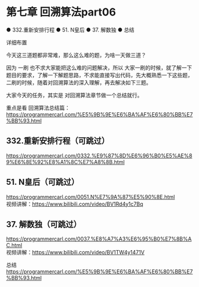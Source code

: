 # 第七章 回溯算法part06
● 332.重新安排行程 
● 51. N皇后 
● 37. 解数独 
● 总结 

详细布置 

今天这三道题都非常难，那么这么难的题，为啥一天做三道？ 

因为 一刷 也不求大家能把这么难的问题解决，所以 大家一刷的时候，就了解一下题目的要求，了解一下解题思路，不求能直接写出代码，先大概熟悉一下这些题，二刷的时候，随着对回溯算法的深入理解，再去解决如下三题。 

大家今天的任务，其实是 对回溯算法章节做一个总结就行。 

重点是看 回溯算法总结篇：
https://programmercarl.com/%E5%9B%9E%E6%BA%AF%E6%80%BB%E7%BB%93.html  

## 332.重新安排行程（可跳过） 
https://programmercarl.com/0332.%E9%87%8D%E6%96%B0%E5%AE%89%E6%8E%92%E8%A1%8C%E7%A8%8B.html  

## 51. N皇后（可跳过） 
https://programmercarl.com/0051.N%E7%9A%87%E5%90%8E.html   
视频讲解：https://www.bilibili.com/video/BV1Rd4y1c7Bq 

## 37. 解数独（可跳过） 
https://programmercarl.com/0037.%E8%A7%A3%E6%95%B0%E7%8B%AC.html   
视频讲解：https://www.bilibili.com/video/BV1TW4y1471V

总结 
https://programmercarl.com/%E5%9B%9E%E6%BA%AF%E6%80%BB%E7%BB%93.html 
